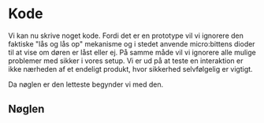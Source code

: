 # Kode

Vi kan nu skrive noget kode. Fordi det er en prototype vil vi ignorere den faktiske "lås og lås op" mekanisme og i stedet anvende micro:bittens dioder til at vise om døren er låst eller ej. På samme måde vil vi ignorere alle mulige problemer med sikker i vores setup. Vi er ud på at teste en interaktion er ikke nærheden af et endeligt produkt, hvor sikkerhed selvfølgelig er vigtigt.

Da nøglen er den letteste begynder vi med den.

## Nøglen